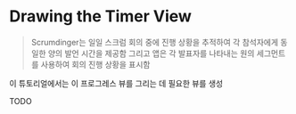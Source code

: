 # Drawing the Timer View

> Scrumdinger는 일일 스크럼 회의 중에 진행 상황을 추적하여 각 참석자에게 동일한 양의 발언 시간을 제공함
> 그리고 앱은 각 발표자를 나타내는 원의 세그먼트를 사용하여 회의 진행 상황을 표시함

이 튜토리얼에서는 이 프로그레스 뷰를 그리는 데 필요한 뷰를 생성
<br/>

TODO
